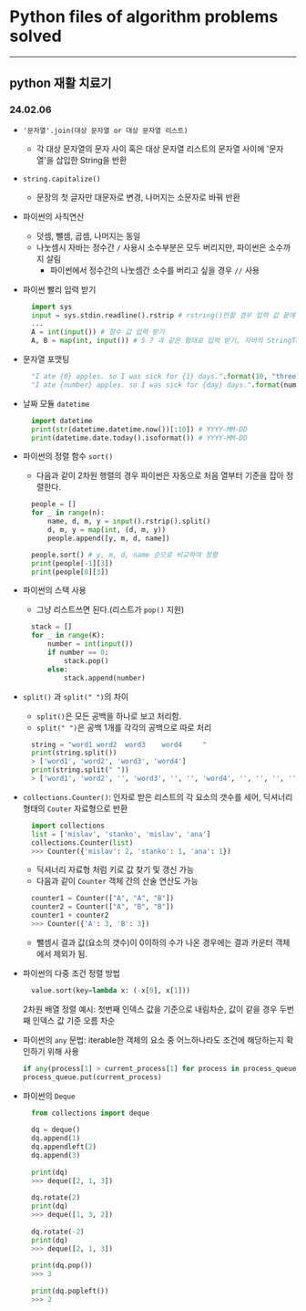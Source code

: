 # Python files of algorithm problems solved

---

## python 재활 치료기

### 24.02.06

- `'문자열'.join(대상 문자열 or 대상 문자열 리스트)`
    - 각 대상 문자열의 문자 사이 혹은 대상 문자열 리스트의 문자열 사이에 '문자열'을 삽입한 String을 반환
- `string.capitalize()`
    - 문장의 첫 글자만 대문자로 변경, 나머지는 소문자로 바꿔 반환
- 파이썬의 사칙연산
    - 덧셈, 뺄셈, 곱셈, 나머지는 동일
    - 나눗셈시 자바는 정수간 `/` 사용시 소수부분은 모두 버리지만, 파이썬은 소수까지 살림
        - 파이썬에서 정수간의 나눗셈간 소수를 버리고 싶을 경우 `//` 사용
- 파이썬 빨리 입력 받기
  ```python
    import sys
    input = sys.stdin.readline().rstrip # rstring()안할 경우 입력 값 끝에 개행문자 추가됨, 여러줄 입력시에는 rstrip삭제 필요
    ...    
    A = int(input()) # 정수 값 입력 받기
    A, B = map(int, input()) # 5 7 과 같은 형태로 입력 받기, 자바의 StringTokenizer 이용과 동일
    ```
- 문자열 포맷팅
  ```python
    "I ate {0} apples. so I was sick for {1} days.".format(10, "three") # 'I ate 10 apples. so I was sick for three days.'
    "I ate {number} apples. so I was sick for {day} days.".format(number=10, day=3) # 'I ate 10 apples. so I was sick for 3 days.'
    ```
- 날짜 모듈 `datetime`
  ```python
    import datetime
    print(str(datetime.datetime.now())[:10]) # YYYY-MM-DD
    print(datetime.date.today().isoformat()) # YYYY-MM-DD
    ```

- 파이썬의 정렬 함수 `sort()`
    - 다음과 같이 2차원 행렬의 경우 파이썬은 자동으로 처음 열부터 기준을 잡아 정렬한다.
  ```python
    people = []
    for _ in range(n):
        name, d, m, y = input().rstrip().split()
        d, m, y = map(int, (d, m, y))
        people.append([y, m, d, name])

    people.sort() # y, m, d, name 순으로 비교하여 정렬
    print(people[-1][3])
    print(people[0][3])
  ```

- 파이썬의 스택 사용
    - 그냥 리스트쓰면 된다.(리스트가 `pop()` 지원)
  ```python
    stack = []
    for _ in range(K):
        number = int(input())
        if number == 0:
            stack.pop()
        else:
            stack.append(number)
    ```

- `split()` 과 `split(" ")`의 차이
    - `split()`은 모든 공백을 하나로 보고 처리함.
    - `split(" ")`은 공백 1개를 각각의 공백으로 따로 처리
  ```python
    string = "word1 word2  word3    word4     "
    print(string.split())
    > ['word1', 'word2', 'word3', 'word4']
    print(string.split(" "))
    > ['word1', 'word2', '', 'word3', '', '', 'word4', '', '', '', '']
    ```

- `collections.Counter()`: 인자로 받은 리스트의 각 요소의 갯수를 세어, 딕셔너리 형태의 `Couter` 자료형으로 반환
  ```python
    import collections
    list = ['mislav', 'stanko', 'mislav', 'ana']
    collections.Counter(list)
    >>> Counter({'mislav': 2, 'stanko': 1, 'ana': 1})
    ```
    - 딕셔너리 자료형 처럼 키로 값 찾기 및 갱신 가능
    - 다음과 같이 `Counter` 객체 간의 산술 연산도 가능
  ```python
    counter1 = Counter(["A", "A", "B"])
    counter2 = Counter(["A", "B", "B"])
    counter1 + counter2
    >>> Counter({'A': 3, 'B': 3})
    ```
    - 뺄셈시 결과 값(요소의 갯수)이 0이하의 수가 나온 경우에는 결과 카운터 객체에서 제외가 됨.


- 파이썬의 다중 조건 정렬 방법
  ```python
    value.sort(key=lambda x: (-x[0], x[1]))
    ```
  2차원 배열 정렬 예시: 첫번째 인덱스 값을 기준으로 내림차순, 값이 같을 경우 두번째 인덱스 값 기준 오름 차순

- 파이썬의 `any` 문법: iterable한 객체의 요소 중 어느하나라도 조건에 해당하는지 확인하기 위해 사용
    ```python
    if any(process[1] > current_process[1] for process in process_queue.queue):
    process_queue.put(current_process)
    ```


- 파이썬의 `Deque`
  ```python
    from collections import deque
    
    dq = deque()
    dq.append(1)
    dq.appendleft(2)
    dq.append(3)
    
    print(dq)
    >>> deque([2, 1, 3])
    
    dq.rotate(2)
    print(dq)
    >>> deque([1, 3, 2])
    
    dq.rotate(-2)
    print(dq)
    >>> deque([2, 1, 3])
    
    print(dq.pop())
    >>> 3
    
    print(dq.popleft())
    >>> 2
    ```